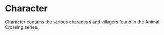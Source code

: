 # Character
Character contains the various characters and villagers found in the Animal Crossing series.